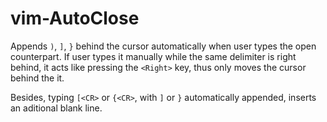 # vim-AutoClose

Appends `)`, `]`, `}` behind the cursor automatically when user types the open
counterpart. If user types it manually while the same delimiter is right
behind, it acts like pressing the `<Right>` key, thus only moves the cursor
behind the it.

Besides, typing `[<CR>` or `{<CR>`, with `]` or `}` automatically appended,
inserts an aditional blank line.
